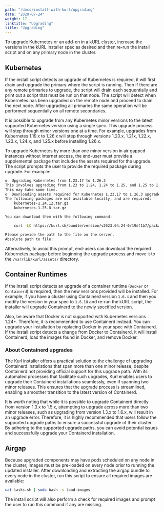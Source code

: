 ```yaml
---
path: "/docs/install-with-kurl/upgrading"
date: "2020-07-24"
weight: 17
linktitle: "Upgrading"
title: "Upgrading"
---
```


To upgrade Kubernetes or an add-on in a kURL cluster, increase the versions in the kURL installer spec as desired and then re-run the install script and on any primary node in the cluster.

## Kubernetes

If the install script detects an upgrade of Kubernetes is required, it will first drain and upgrade the primary where the script is running.
Then if there are any remote primaries to upgrade, the script will drain each sequentially and print out a script that must be run on that node.
The script will detect when Kubernetes has been upgraded on the remote node and proceed to drain the next node.
After upgrading all primaries the same operation will be performed sequentially on all remote secondaries.

It is possible to upgrade from any Kubernetes minor versions to the latest supported Kubernetes version using a single spec.
This upgrade process will step through minor versions one at a time.
For example, upgrades from Kubernetes 1.19.x to 1.26.x will step through versions 1.20.x, 1.21x, 1.22.x, 1.23.x, 1.24.x, and 1.25.x before installing 1.26.x.

To upgrade Kubernetes by more than one minor version in air gapped instances without internet access, the end-user must provide a supplemental package that includes the assets required for the upgrade. The script prompts the user to provide the required package during upgrade. For example:

```bash
⚙  Upgrading Kubernetes from 1.23.17 to 1.26.3
This involves upgrading from 1.23 to 1.24, 1.24 to 1.25, and 1.25 to 1.26.
This may take some time.
⚙  Downloading assets required for Kubernetes 1.23.17 to 1.26.3 upgrade
The following packages are not available locally, and are required:
    kubernetes-1.24.12.tar.gz
    kubernetes-1.25.8.tar.gz

You can download them with the following command:

    curl -LO https://kurl.sh/bundle/version/v2023.04.24-0/19d41b7/packages/kubernetes-1.24.12,kubernetes-1.25.8.tar.gz

Please provide the path to the file on the server.
Absolute path to file:
```

Alternatively, to avoid this prompt, end-users can download the required Kubernetes package before beginning the upgrade process and move it to the `/var/lib/kurl/assets/` directory.

## Container Runtimes

If the install script detects an upgrade of a container runtime (`Docker` or `Containerd`) is required, then the new versions provided will be installed.
For example, if you have a cluster using Containerd version `1.6.4` and then you modify the version in your spec to `1.6.18` and re-run the kURL script, the installer will upgrade Containerd to the newly specified version.

Also, be aware that Docker is not supported with Kubernetes versions 1.24+. Therefore, it is recommended to use Containerd instead. You can upgrade your installation by replacing Docker in your spec with Containerd. If the install script detects a change from Docker to Containerd, it will install Containerd, load the images found in Docker, and remove Docker.

### About Containerd upgrades

The Kurl installer offers a practical solution to the challenge of upgrading Containerd installations that span more than one minor release, despite Containerd not providing official support for this upgrade path. With its automated processes that facilitate such upgrades, Kurl enables users to upgrade their Containerd installations seamlessly, even if spanning two minor releases. This ensures that the upgrade process is streamlined, enabling a smoother transition to the latest version of Containerd.

It is worth noting that while it is possible to upgrade Containerd directly from version 1.3.x to 1.5.x, attempting to upgrade across more than two minor releases, such as upgrading from version 1.3.x to 1.6.x, will result in an upgrade error. Therefore, it is highly recommended that users follow the supported upgrade paths to ensure a successful upgrade of their cluster. By adhering to the supported upgrade paths, you can avoid potential issues and successfully upgrade your Containerd installation.

## Airgap

Because upgraded components may have pods scheduled on any node in the cluster, images must be pre-loaded on every node prior to running the updated installer.
After downloading and extracting the airgap bundle to every node in the cluster, run this script to ensure all required images are available:

```bash
cat tasks.sh | sudo bash -s load-images
```

The install script will also perform a check for required images and prompt the user to run this command if any are missing.
